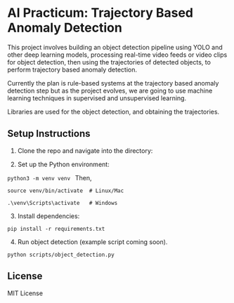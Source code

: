 # AI Practicum: Trajectory Based Anomaly Detection

This project involves building an object detection pipeline using YOLO and other deep learning models, processing real-time video feeds or video clips for object detection, then using the trajectories of detected objects, to perform trajectory based anomaly detection.

Currently the plan is rule-based systems at the trajectory based anomaly detection step but as the project evolves, we are going to use machine learning techniques in supervised and unsupervised learning.

Libraries are used for the object detection, and obtaining the trajectories.

## Setup Instructions
1. Clone the repo and navigate into the directory:


2. Set up the Python environment:

```python3 -m venv venv ```
Then, 

``` source venv/bin/activate  # Linux/Mac ```

``` .\venv\Scripts\activate   # Windows ```

3. Install dependencies:

``` pip install -r requirements.txt ```


4. Run object detection (example script coming soon).


``` python scripts/object_detection.py ```
## License
MIT License
